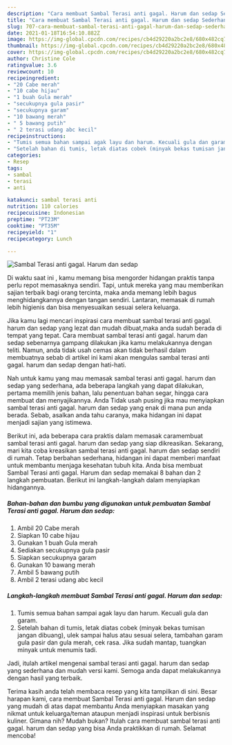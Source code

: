 ```yaml
---
description: "Cara membuat Sambal Terasi anti gagal. Harum dan sedap Sederhana dan Mudah Dibuat"
title: "Cara membuat Sambal Terasi anti gagal. Harum dan sedap Sederhana dan Mudah Dibuat"
slug: 707-cara-membuat-sambal-terasi-anti-gagal-harum-dan-sedap-sederhana-dan-mudah-dibuat
date: 2021-01-18T16:54:10.882Z
image: https://img-global.cpcdn.com/recipes/cb4d29220a2bc2e8/680x482cq70/sambal-terasi-anti-gagal-harum-dan-sedap-foto-resep-utama.jpg
thumbnail: https://img-global.cpcdn.com/recipes/cb4d29220a2bc2e8/680x482cq70/sambal-terasi-anti-gagal-harum-dan-sedap-foto-resep-utama.jpg
cover: https://img-global.cpcdn.com/recipes/cb4d29220a2bc2e8/680x482cq70/sambal-terasi-anti-gagal-harum-dan-sedap-foto-resep-utama.jpg
author: Christine Cole
ratingvalue: 3.6
reviewcount: 10
recipeingredient:
- "20 Cabe merah"
- "10 cabe hijau"
- "1 buah Gula merah"
- "secukupnya gula pasir"
- "secukupnya garam"
- "10 bawang merah"
- " 5 bawang putih"
- " 2 terasi udang abc kecil"
recipeinstructions:
- "Tumis semua bahan sampai agak layu dan harum. Kecuali gula dan garam."
- "Setelah bahan di tumis, letak diatas cobek (minyak bekas tumisan jangan dibuang), ulek sampai halus atau sesuai selera, tambahan garam gula pasir dan gula merah, cek rasa. Jika sudah mantap, tuangkan minyak untuk menumis tadi."
categories:
- Resep
tags:
- sambal
- terasi
- anti

katakunci: sambal terasi anti 
nutrition: 110 calories
recipecuisine: Indonesian
preptime: "PT23M"
cooktime: "PT35M"
recipeyield: "1"
recipecategory: Lunch

---
```



![Sambal Terasi anti gagal. Harum dan sedap](https://img-global.cpcdn.com/recipes/cb4d29220a2bc2e8/680x482cq70/sambal-terasi-anti-gagal-harum-dan-sedap-foto-resep-utama.jpg)

Di waktu  saat ini , kamu memang bisa mengorder hidangan praktis tanpa perlu repot memasaknya sendiri. Tapi, untuk mereka yang mau memberikan sajian terbaik bagi orang tercinta, maka anda memang lebih bagus menghidangkannya dengan tangan sendiri. Lantaran, memasak di rumah lebih higienis dan bisa menyesuaikan sesuai selera keluarga.

Jika kamu lagi mencari inspirasi cara membuat sambal terasi anti gagal. harum dan sedap yang lezat dan mudah dibuat,maka anda sudah berada di tempat yang tepat. Cara membuat sambal terasi anti gagal. harum dan sedap  sebenarnya gampang dilakukan jika kamu melakukannya dengan teliti. Namun, anda tidak usah cemas akan tidak berhasil dalam membuatnya 
sebab di artikel ini kami akan mengulas sambal terasi anti gagal. harum dan sedap dengan hati-hati.  



Nah untuk kamu yang mau memasak sambal terasi anti gagal. harum dan sedap yang sederhana, ada beberapa langkah yang dapat dilakukan, pertama memilih jenis bahan, lalu penentuan bahan segar, hingga cara membuat dan menyajikannya. Anda Tidak usah pusing jika mau menyiapkan sambal terasi anti gagal. harum dan sedap yang enak di mana pun anda berada. Sebab, asalkan anda  tahu caranya, maka hidangan ini dapat menjadi sajian yang istimewa.

Berikut ini, ada beberapa cara praktis  dalam memasak caramembuat sambal terasi anti gagal. harum dan sedap yang siap dikreasikan. Sekarang, mari kita coba kreasikan sambal terasi anti gagal. harum dan sedap sendiri di rumah. Tetap berbahan sederhana, hidangan ini dapat memberi manfaat untuk membantu menjaga kesehatan tubuh kita. Anda bisa membuat Sambal Terasi anti gagal. Harum dan sedap memakai 8 bahan dan 2 langkah pembuatan. Berikut ini langkah-langkah dalam menyiapkan hidangannya.

<!--inarticleads1-->

##### Bahan-bahan dan bumbu yang digunakan untuk pembuatan Sambal Terasi anti gagal. Harum dan sedap:

1. Ambil 20 Cabe merah
1. Siapkan 10 cabe hijau
1. Gunakan 1 buah Gula merah
1. Sediakan secukupnya gula pasir
1. Siapkan secukupnya garam
1. Gunakan 10 bawang merah
1. Ambil  5 bawang putih
1. Ambil  2 terasi udang abc kecil




<!--inarticleads2-->

##### Langkah-langkah membuat Sambal Terasi anti gagal. Harum dan sedap:

1. Tumis semua bahan sampai agak layu dan harum. Kecuali gula dan garam.
1. Setelah bahan di tumis, letak diatas cobek (minyak bekas tumisan jangan dibuang), ulek sampai halus atau sesuai selera, tambahan garam gula pasir dan gula merah, cek rasa. Jika sudah mantap, tuangkan minyak untuk menumis tadi.




Jadi, itulah artikel mengenai  sambal terasi anti gagal. harum dan sedap  yang sederhana dan mudah versi kami. Semoga anda dapat melakukannya dengan hasil yang terbaik. 

Terima kasih anda telah membaca resep yang kita tampilkan di sini. Besar harapan kami, cara membuat  Sambal Terasi anti gagal. Harum dan sedap yang mudah di atas dapat membantu Anda menyiapkan masakan yang nikmat untuk keluarga/teman ataupun menjadi inspirasi untuk berbisnis kuliner. Gimana nih? Mudah bukan? Itulah cara membuat sambal terasi anti gagal. harum dan sedap yang bisa Anda praktikkan di rumah. Selamat mencoba!

